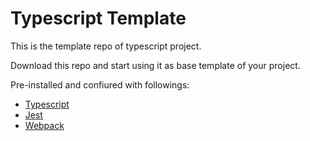 # Typescript Template

This is the template repo of typescript project.

Download this repo and start using it as base template of your project.

Pre-installed and confiured with followings:

- [Typescript](https://www.typescriptlang.org/)
- [Jest](https://jestjs.io/)
- [Webpack](https://webpack.js.org/)
